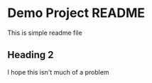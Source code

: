 # Demo Project README

This is simple readme file

## Heading 2

I hope this isn't much of a problem